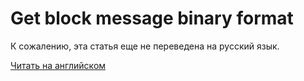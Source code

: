 # Get block message binary format

К сожалению, эта статья еще не переведена на русский язык.

[Читать на английском](/en/blockchain/binary-format/network-message-binary-format/get-block-message-binary-format)

